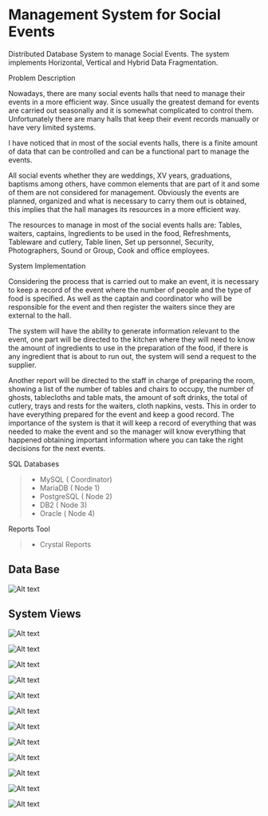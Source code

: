# Management System for Social Events

Distributed Database System to manage Social Events.
The system implements Horizontal, Vertical and Hybrid Data Fragmentation.

Problem Description

Nowadays, there are many social events halls that need to manage their events in a more efficient way. Since usually the greatest demand for events are carried out seasonally and it is somewhat complicated to control them. Unfortunately there are many halls that keep their event records manually or have very limited systems.

I have noticed that in most of the social events halls, there is a finite amount of data that can be controlled and can be a functional part to manage the events.

All social events whether they are weddings, XV years, graduations, baptisms among others, have common elements that are part of it and some of them are not considered for management. Obviously the events are planned, organized and what is necessary to carry them out is obtained, this implies that the hall manages its resources in a more efficient way.

The resources to manage in most of the social events halls are: Tables, waiters, captains, Ingredients to be used in the food, Refreshments, Tableware and cutlery, Table linen, Set up personnel, Security, Photographers, Sound or Group, Cook and office employees.


System Implementation

Considering the process that is carried out to make an event, it is necessary to keep a record of the event where the number of people and the type of food is specified. As well as the captain and coordinator who will be responsible for the event and then register the waiters since they are external to the hall.

The system will have the ability to generate information relevant to the event, one part will be directed to the kitchen where they will need to know the amount of ingredients to use in the preparation of the food, if there is any ingredient that is about to run out, the system will send a request to the supplier.

Another report will be directed to the staff in charge of preparing the room, showing a list of the number of tables and chairs to occupy, the number of ghosts, tablecloths and table mats, the amount of soft drinks, the total of cutlery, trays and rests for the waiters, cloth napkins, vests. This in order to have everything prepared for the event and keep a good record.
The importance of the system is that it will keep a record of everything that was needed to make the event and so the manager will know everything that happened obtaining important information where you can take the right decisions for the next events.

SQL Databases

> - MySQL       ( Coordinator)
> - MariaDB     ( Node 1)
> - PostgreSQL  ( Node 2)
> - DB2         ( Node 3)
> - Oracle      ( Node 4)

Reports Tool
> - Crystal Reports

## Data Base
![Alt text](./db_design/Eventos2.png?raw=true)

## System Views
![Alt text](./docs/Screenshots/Reports/banquetes-event.png?raw=true)

![Alt text](./docs/Screenshots/Reports/events-company.png?raw=true)

![Alt text](./docs/Screenshots/Reports/waiters-event.png?raw=true)

![Alt text](./docs/Screenshots/clients.png?raw=true)

![Alt text](./docs/Screenshots/employers.png?raw=true)

![Alt text](./docs/Screenshots/musician.png?raw=true)

![Alt text](./docs/Screenshots/plates.png?raw=true)

![Alt text](./docs/Screenshots/events.png?raw=true)

![Alt text](./docs/Screenshots/employers-event.png?raw=true)

![Alt text](./docs/Screenshots/musician-events.png?raw=true)

![Alt text](./docs/Screenshots/banquetes.png?raw=true)

![Alt text](./docs/Screenshots/banquetes2.png?raw=true)
